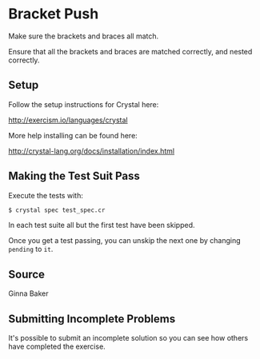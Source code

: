 # Bracket Push

Make sure the brackets and braces all match.

Ensure that all the brackets and braces are matched correctly,
and nested correctly.

## Setup

Follow the setup instructions for Crystal here:

http://exercism.io/languages/crystal

More help installing can be found here:

http://crystal-lang.org/docs/installation/index.html

## Making the Test Suit Pass

Execute the tests with:

```bash
$ crystal spec test_spec.cr
```

In each test suite all but the first test have been skipped.

Once you get a test passing, you can unskip the next one by changing `pending` to `it`.

## Source

Ginna Baker

## Submitting Incomplete Problems
It's possible to submit an incomplete solution so you can see how others have completed the exercise.

